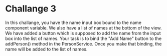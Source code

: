 # Challange 3

In this challange, you have the name input box bound to the name component variable. We also have a list of names at the bottom of the view. We have added a button which is supposed to add the name from the input box into the list of names. Your task is to bind the "Add Name" button to the addPerson() method in the PersonService. Once you make that binding, the name will be added to the list of names.
